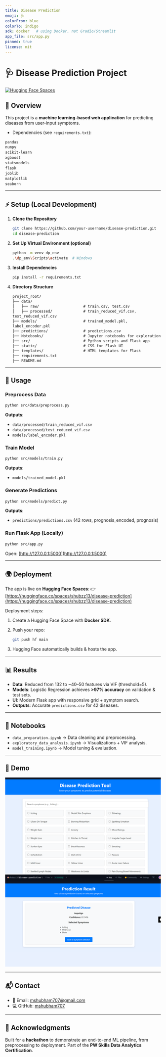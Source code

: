 ```yaml
---
title: Disease Prediction
emoji: 🩺
colorFrom: blue
colorTo: indigo
sdk: docker   # using Docker, not Gradio/Streamlit
app_file: src/app.py
pinned: true
license: mit
---
```


# 🩺 Disease Prediction Project

[![Hugging Face Spaces](https://img.shields.io/badge/🤗%20Hugging%20Face-Live%20App-blue)](https://huggingface.co/spaces/shubzz13/disease-prediction)

## 📌 Overview
This project is a **machine learning-based web application** for predicting diseases from user-input symptoms.  

* Dependencies (see `requirements.txt`):

```txt
pandas
numpy
scikit-learn
xgboost
statsmodels
flask
joblib
matplotlib
seaborn
```

---

## ⚡ Setup (Local Development)

1. **Clone the Repository**

   ```bash
   git clone https://github.com/your-username/disease-prediction.git
   cd disease-prediction
   ```

2. **Set Up Virtual Environment (optional)**

   ```bash
   python -m venv dp_env
   .\dp_env\Scripts\activate  # Windows
   ```

3. **Install Dependencies**

   ```bash
   pip install -r requirements.txt
   ```

4. **Directory Structure**

   ```
   project_root/
   ├── data/
   │   ├── raw/                    # train.csv, test.csv
   │   ├── processed/              # train_reduced_vif.csv, test_reduced_vif.csv
   ├── models/                     # trained_model.pkl, label_encoder.pkl
   ├── predictions/                # predictions.csv
   ├── Notebooks/                  # Jupyter notebooks for exploration
   ├── src/                        # Python scripts and Flask app
   ├── static/                     # CSS for Flask UI
   ├── templates/                  # HTML templates for Flask
   ├── requirements.txt
   ├── README.md
   ```

---

## 🚀 Usage

### Preprocess Data

```bash
python src/data/preprocess.py
```

**Outputs**:

* `data/processed/train_reduced_vif.csv`
* `data/processed/test_reduced_vif.csv`
* `models/label_encoder.pkl`

### Train Model

```bash
python src/models/train.py
```

**Outputs**:

* `models/trained_model.pkl`

### Generate Predictions

```bash
python src/models/predict.py
```

**Outputs**:

* `predictions/predictions.csv` (42 rows, prognosis\_encoded, prognosis)

### Run Flask App (Locally)

```bash
python src/app.py
```

Open: [http://127.0.0.1:5000](http://127.0.0.1:5000)

---

## 🌍 Deployment

The app is live on **Hugging Face Spaces**:
👉 [https://huggingface.co/spaces/shubzz13/disease-prediction](https://huggingface.co/spaces/shubzz13/disease-prediction)

Deployment steps:

1. Create a Hugging Face Space with **Docker SDK**.
2. Push your repo:

   ```bash
   git push hf main
   ```
3. Hugging Face automatically builds & hosts the app.

---

## 📊 Results

* **Data**: Reduced from 132 to \~40–50 features via VIF (threshold=5).
* **Models**: Logistic Regression achieves **>97% accuracy** on validation & test sets.
* **UI**: Modern Flask app with responsive grid + symptom search.
* **Outputs**: Accurate `predictions.csv` for 42 diseases.

---

## 📓 Notebooks

* `data_preparation.ipynb` → Data cleaning and preprocessing.
* `exploratory_data_analysis.ipynb` → Visualizations + VIF analysis.
* `model_training.ipynb` → Model tuning & evaluation.

---

## 📸 Demo

![alt text](image.png)
![alt text](image-1.png)

---

## 📬 Contact

* 📧 Email: [mshubham707@gmail.com](mailto:mshubham707@gmail.com)
* 💻 GitHub: [mshubham707](https://github.com/mshubham707)

---

## 🙏 Acknowledgments

Built for a **hackathon** to demonstrate an end-to-end ML pipeline, from preprocessing to deployment.
Part of the **PW Skills Data Analytics Certification**.

```
